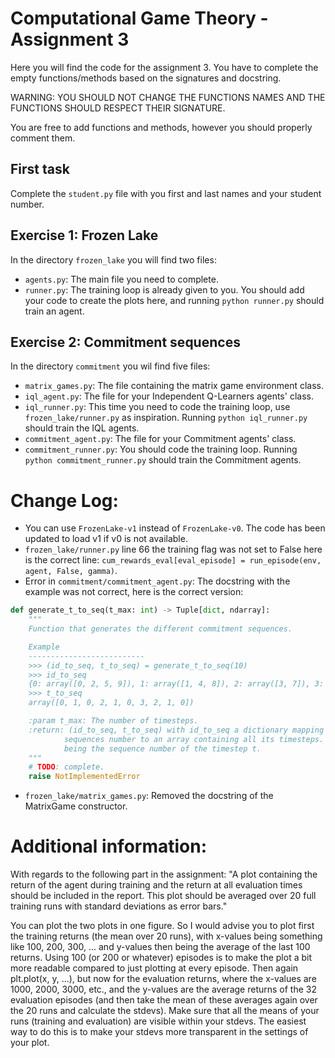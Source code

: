 # Computational Game Theory - Assignment 3

Here you will find the code for the assignment 3. You have to complete the empty functions/methods based on the signatures and docstring.

WARNING: YOU SHOULD NOT CHANGE THE FUNCTIONS NAMES AND THE FUNCTIONS SHOULD RESPECT THEIR SIGNATURE.

You are free to add functions and methods, however you should properly comment them.

## First task

Complete the `student.py` file with you first and last names and your student number.

## Exercise 1: Frozen Lake

In the directory `frozen_lake` you will find two files: 
- `agents.py`: The main file you need to complete.
- `runner.py`: The training loop is already given to you. You should add your code to create the plots here, and running `python runner.py` should train an agent.

## Exercise 2: Commitment sequences

In the directory `commitment` you wil find five files:
- `matrix_games.py`: The file containing the matrix game environment class.
- `iql_agent.py`: The file for your Independent Q-Learners agents' class.
- `iql_runner.py`: This time you need to code the training loop, use `frozen_lake/runner.py` as inspiration. Running `python iql_runner.py` should train the IQL agents.
- `commitment_agent.py`: The file for your Commitment agents' class.
- `commitment_runner.py`: You should code the training loop. Running `python commitment_runner.py` should train the Commitment agents.

# Change Log:
- You can use `FrozenLake-v1` instead of `FrozenLake-v0`. The code has been updated to load v1 if v0 is not available.
- `frozen_lake/runner.py` line 66 the training flag was not set to False here is the correct line: `cum_rewards_eval[eval_episode] = run_episode(env, agent, False, gamma)`.
- Error in `commitment/commitment_agent.py`: The docstring with the example was not correct, here is the correct version:
```python
def generate_t_to_seq(t_max: int) -> Tuple[dict, ndarray]:
    """
    Function that generates the different commitment sequences.

    Example
    --------------------------
    >>> (id_to_seq, t_to_seq) = generate_t_to_seq(10)
    >>> id_to_seq
    {0: array([0, 2, 5, 9]), 1: array([1, 4, 8]), 2: array([3, 7]), 3: array([6])}
    >>> t_to_seq
    array([0, 1, 0, 2, 1, 0, 3, 2, 1, 0])

    :param t_max: The number of timesteps.
    :return: (id_to_seq, t_to_seq) with id_to_seq a dictionary mapping
            sequences number to an array containing all its timesteps. t_to_seq is a array of size t_max with t_to_seq[t]
            being the sequence number of the timestep t.
    """
    # TODO: complete.
    raise NotImplementedError
```
- `frozen_lake/matrix_games.py`: Removed the docstring of the MatrixGame constructor.

# Additional information:

With regards to the following part in the assignment:
"A plot containing the return of the agent during training and the return at all evaluation times should be included in the report. This plot should be averaged over 20 full training runs with standard deviations as error bars."

You can plot the two plots in one figure. So I would advise you to plot first the training returns (the mean over 20 runs), with x-values being something like 100, 200, 300, ... and y-values then being the average of the last 100 returns. Using 100 (or 200 or whatever) episodes is to make the plot a bit more readable compared to just plotting at every episode. Then again plt.plot(x, y, ...), but now for the evaluation returns, where the x-values are 1000, 2000, 3000, etc., and the y-values are the average returns of the 32 evaluation episodes (and then take the mean of these averages again over the 20 runs and calculate the stdevs). Make sure that all the means of your runs (training and evaluation) are visible within your stdevs. The easiest way to do this is to make your stdevs more transparent in the settings of your plot.

 

